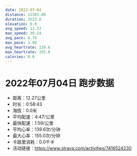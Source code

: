 ```yaml
---
date: 2022-07-04
distance: 12265.00
duration: 3523.0
elevation: 0.0
avg_speed: 12.53
max_speed: 30.24
avg_pace: 4.79
max_pace: 1.98
avg_heartrate: 139.6
max_heartrate: 155.0
calories: 0.0
---
```


# 2022年07月04日 跑步数据

- 距离：12.27公里
- 时长：0:58:43
- 海拔：0.0米
- 平均配速：4:47/公里
- 最快配速：1:59/公里
- 平均心率：139.6次/分钟
- 最大心率：155.0次/分钟
- 卡路里消耗：0.0千卡
- 活动链接：https://www.strava.com/activities/7416524230
